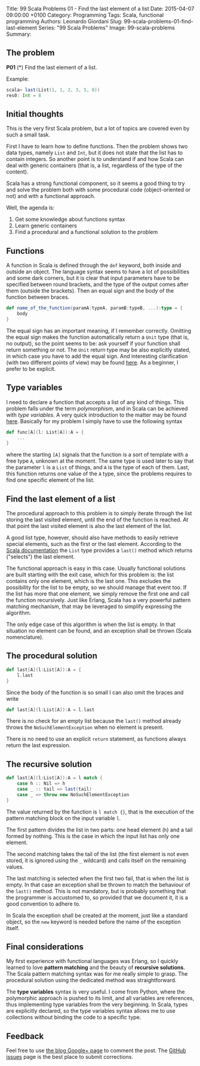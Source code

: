 Title: 99 Scala Problems 01 - Find the last element of a list
Date: 2015-04-07 09:00:00 +0100
Category: Programming
Tags: Scala, functional programming
Authors: Leonardo Giordani
Slug: 99-scala-problems-01-find-last-element
Series: "99 Scala Problems"
Image: 99-scala-problems
Summary: 

## The problem

**P01** (*) Find the last element of a list.

Example:

``` scala
scala> last(List(1, 1, 2, 3, 5, 8))
res0: Int = 8
```

## Initial thoughts

This is the very first Scala problem, but a lot of topics are covered even by such a small task.

First I have to learn how to define functions. Then the problem shows two data types, namely `List` and `Int`, but it does not state that the list has to contain integers. So another point is to understand if and how Scala can deal with generic containers (that is, a list, regardless of the type of the content).

Scala has a strong functional component, so it seems a good thing to try and solve the problem both with some procedural code (object-oriented or not) and with a functional approach.

Well, the agenda is:

1. Get some knowledge about functions syntax
2. Learn generic containers
3. Find a procedural and a functional solution to the problem

## Functions

A function in Scala is defined through the `def` keyword, both inside and outside an object. The language syntax seems to have a lot of possibilities and some dark corners, but it is clear that input parameters have to be specified between round brackets, and the type of the output comes after them (outside the brackets). Then an equal sign and the body of the function between braces.

``` scala
def name_of_the_function(paramA:typeA, paramB:typeB, ...):type = {
    body
}
```

The equal sign has an important meaning, if I remember correctly. Omitting the equal sign makes the function automatically return a `Unit` type (that is, no output), so the point seems to be: ask yourself if your function shall return something or not. The `Unit` return type may be also explicitly stated, in which case you have to add the equal sign. And interesting clarification (with two different points of view) may be found [here](http://stackoverflow.com/questions/944111/when-to-use-the-equals-sign-in-a-scala-method-declaration). As a beginner, I prefer to be explicit.

## Type variables

I need to declare a function that accepts a list of any kind of things. This problem falls under the term _polymorphism_, and in Scala can be achieved with _type variables_. A very quick introduction to the matter may be found [here](https://twitter.github.io/scala_school/type-basics.html). Basically for my problem I simply have to use the following syntax

``` scala
def func[A](l: List[A]):A = {
    ...
}
```

where the starting `[A]` signals that the function is a sort of template with a free type `A`, unknown at the moment. The same type is used later to say that the parameter `l` is a `List` of things, and `A` is the type of each of them. Last, this function returns one value of the `A` type, since the problems requires to find one specific element of the list.

## Find the last element of a list

The procedural approach to this problem is to simply iterate through the list storing the last visited element, until the end of the function is reached. At that point the last visited element is also the last element of the list.

A good list type, however, should also have methods to easily retrieve special elements, such as the first or the last element. According to the [Scala documentation](http://www.scala-lang.org/api/2.11.4/index.html#scala.collection.immutable.List) the `List` type provides a `last()` method which returns ("selects") the last element.

The functional approach is easy in this case. Usually functional solutions are built starting with the exit case, which for this problem is: the list contains only one element, which is the last one. This excludes the possibility for the list to be empty, so we should manage that event too. If the list has more that one element, we simply remove the first one and call the function recursively. Just like Erlang, Scala has a very powerful pattern matching mechanism, that may be leveraged to simplify expressing the algorithm.

The only edge case of this algorithm is when the list is empty. In that situation no element can be found, and an exception shall be thrown (Scala nomenclature).

## The procedural solution

``` scala
def last[A](l:List[A]):A = {
    l.last
}
```

Since the body of the function is so small I can also omit the braces and write

``` scala
def last[A](l:List[A]):A = l.last
```

There is no check for an empty list because the `last()` method already throws the `NoSuchElementException` when no element is present.

There is no need to use an explicit `return` statement, as functions always return the last expression.

## The recursive solution

``` scala
def last[A](l:List[A]):A = l match {
    case h :: Nil => h
    case _ :: tail => last(tail)
    case _ => throw new NoSuchElementException
}
```

The value returned by the function is `l match {}`, that is the execution of the pattern matching block on the input variable `l`.

The first pattern divides the list in two parts: one head element (`h`) and a tail formed by nothing. This is the case in which the input list has only one element.

The second matching takes the tail of the list (the first element is not even stored, it is ignored using the `_` wildcard) and calls itself on the remaining values.

The last matching is selected when the first two fail, that is when the list is empty. In that case an exception shall be thrown to match the behaviour of the `last()` method. This is not mandatory, but is probably something that the programmer is accustomed to, so provided that we document it, it is a good convention to adhere to.

In Scala the exception shall be created at the moment, just like a standard object, so the `new` keyword is needed before the name of the exception itself.

## Final considerations

My first experience with functional languages was Erlang, so I quickly learned to love **pattern matching** and the beauty of **recursive solutions**. The Scala pattern matching syntax was for me really simple to grasp. The procedural solution using the dedicated method was straightforward.

The **type variables** syntax is very useful. I come from Python, where the polymorphic approach is pushed to its limit, and all variables are references, thus implementing type variables from the very beginning. In Scala, types are explicitly declared, so the type variables syntax allows me to use collections without binding the code to a specific type.

## Feedback

Feel free to use [the blog Google+ page](https://plus.google.com/u/0/111444750762335924049) to comment the post. The [GitHub issues](http://github.com/TheDigitalCatOnline/thedigitalcatonline.github.com/issues) page is the best place to submit corrections.
